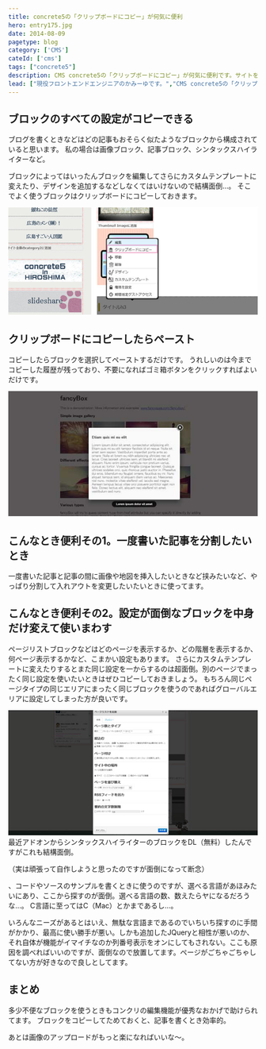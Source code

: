 ```yaml
---
title: concrete5の「クリップボードにコピー」が何気に便利
hero: entry175.jpg
date: 2014-08-09
pagetype: blog
category: ['CMS']
cateId: ['cms']
tags: ["concrete5"]
description: CMS concrete5の「クリップボードにコピー」が何気に便利です。サイトを編集する際、どうしても似たようなブロックを使うのでヘビロテしてます。なので、その機能や使い方についてご紹介します。
lead: ["現役フロントエンドエンジニアのかみーゆです。","CMS concrete5の「クリップボードにコピー」が何気に便利です。サイトを編集する際、どうしても似たようなブロックを使うのでヘビロテしてます。なので、その機能や使い方についてご紹介します。"]
---
```

## ブロックのすべての設定がコピーできる
ブログを書くときなどはどの記事もおそらく似たようなブロックから構成されていると思います。
私の場合は画像ブロック、記事ブロック、シンタックスハイライターなど。

ブロックによってはいったんブロックを編集してさらにカスタムテンプレートに変えたり、デザインを追加するなどしなくてはいけないので結構面倒…。
そこでよく使うブロックはクリップボードにコピーしておきます。

![ブロックのすべての設定](./images/2014/entry173-1.jpg)

## クリップボードにコピーしたらペースト

コピーしたらブロックを選択してペーストするだけです。
うれしいのは今までコピーした履歴が残っており、不要になればゴミ箱ボタンをクリックすればよいだけです。

![クリップボードにコピーしたらペースト](./images/2014/entry173-2.jpg)

## こんなとき便利その1。一度書いた記事を分割したいとき

一度書いた記事と記事の間に画像や地図を挿入したいときなど挟みたいなど、やっぱり分割して入れアウトを変更したいたいときに使ってます。

## こんなとき便利その2。設定が面倒なブロックを中身だけ変えて使いまわす
ページリストブロックなどはどのページを表示するか、どの階層を表示するか、何ページ表示するかなど、こまかい設定もあります。
さらにカスタムテンプレートに変えたりするとまた同じ設定を一からするのは超面倒。別のページでまったく同じ設定を使いたいときはぜひコピーしておきましょう。
もちろん同じページタイプの同じエリアにまったく同じブロックを使うのであればグローバルエリアに設定してしまった方が良いです。

![クリップボードにコピーしたらペースト](./images/2014/entry173-3.jpg)
最近アドオンからシンタックスハイライターのブロックをDL（無料）したんですがこれも結構面倒。

（実は頑張って自作しようと思ったのですが面倒になって断念）

、コードやソースのサンプルを書くときに使うのですが、選べる言語があほみたいにあり、ここから探すのが面倒。選べる言語の数、数えたらヤになるだろうな…。
C言語に至ってはC（Mac）とかまであるし…。

いろんなニーズがあるとはいえ、無駄な言語まであるのでいちいち探すのに手間がかかり、最高に使い勝手が悪い。しかも追加したJQueryと相性が悪いのか、それ自体が機能がイマイチなのか列番号表示をオンにしてもされない。ここも原因を調べればいいのですが、面倒なので放置してます。ページがごちゃごちゃしてない方が好きなので良しとしてます。

## まとめ
多少不便なブロックを使うときもコンクリの編集機能が優秀なおかげで助けられてます。
ブロックをコピーしてためておくと、記事を書くとき効率的。

あとは画像のアップロードがもっと楽になればいいな～。
